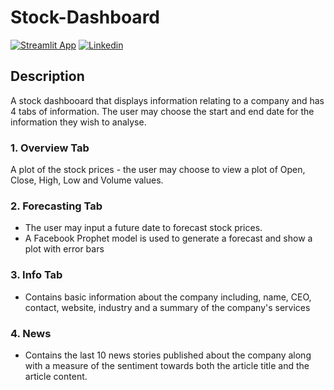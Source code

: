 # Stock-Dashboard

[![Streamlit App](https://static.streamlit.io/badges/streamlit_badge_black_white.svg)](https://stockforecastdashboard.streamlit.app/)
[![Linkedin](https://img.shields.io/badge/LinkedIn-0077B5?style=for-the-badge&logo=linkedin&logoColor=white)](https://www.linkedin.com/in/bonga-dumakude)

## Description
A stock dashbooard that displays information relating to a company and has 4 tabs of information. The user may choose the start and end date for the information they wish to analyse.

### 1. Overview Tab
A plot of the stock prices - the user may choose to view a plot of Open, Close, High, Low and Volume values. 

### 2. Forecasting Tab
- The user may input a future date to forecast stock prices.
- A Facebook Prophet model is used to generate a forecast and show a plot with error bars

### 3. Info Tab
- Contains basic information about the company including, name, CEO, contact, website, industry and a summary of the company's services

### 4. News 
- Contains the last 10 news stories published about the company along with a measure of the sentiment towards both the article title and the article content.
